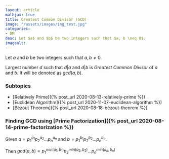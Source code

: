 ```yaml
---
layout: article
mathjax: true
title: Greatest Common Divisor (GCD)
image: "/assets/images/img_test.jpg"
categories:
- DM
desc: Let $a$ and $b$ be two integers such that $a, b \neq 0$. 
imagealt: 
---
```


Let $a$ and $b$ be two integers such that $a, b \neq 0$.

































































































































































































































































































































































Largest number $d$ such that $d | a$ and $d | b$ is *Greatest Common Divisor* of $a$ and $b$. It will be denoted as $gcd(a, b)$.


































































































































































































































































































































































### Subtopics
- [Relatively Prime]({% post_url 2020-08-13-relatively-prime %})
- [Euclidean Algorithm]({% post_url 2020-11-07-euclidean-algorithm %})
- [Bézout Theorem]({% post_url 2020-08-18-bézout-theorem %})

### Finding GCD using [Prime Factorization]({% post_url 2020-08-14-prime-factorization %})

Given $a = p_1^{a_1}p_2^{a_2} \dots p_n^{a_n}$ and $b = p_1^{b_1}p_2^{b_2} \dots p_n^{b_n}$.


































































































































































































































































































































































Then $gcd(a, b) = p_1^{min(a_1, b_1)}p_2^{min(a_2, b_2)} \dots p_n^{min(a_n, b_n)}$

































































































































































































































































































































































